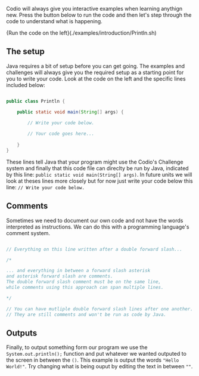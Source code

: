Codio will always give you interactive examples when learning anythign new. Press the button below to run the code and then let's step through the code to understand what is happening. 

{Run the code on the left}(./examples/introduction/Println.sh)

## The setup

Java requires a bit of setup before you can get going. The examples and challenges will always give you the required setup as a starting point for you to write your code. Look at the code on the left and the specific lines included below:

```java

public class Println {

    public static void main(String[] args) {
      
        // Write your code below.

        // Your code goes here...        
      
    }
}
```

These lines tell Java that your program might use the Codio's Challenge system and finally that this code file can direclty be run by Java, indicated by this line: `public static void main(String[] args)`. In future units we will look at theses lines more closely but for now just write your code below this line: `// Write your code below.`

## Comments

Sometimes we need to document our own code and not have the words interpreted as instructions. We can do this with a programming language's comment system.

```java

// Everything on this line written after a double forward slash...

/*

... and everything in between a forward slash asterisk 
and asterisk forward slash are comments. 
The double forward slash comment must be on the same line, 
while comments using this approach can span multiple lines. 

*/

// You can have mutliple double forward slash lines after one another.
// They are still comments and won't be run as code by Java.

```

## Outputs

Finally, to output something form our program we use the `System.out.println();` function and put whatever we wanted outputed to the screen in between the `()`. This example is output the words `"Hello World!"`. Try changing what is being ouput by editing the text in between `""`.
